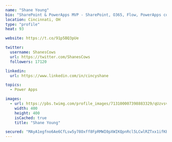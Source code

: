 ```yaml
---
name: "Shane Young"
bio: "SharePoint & PowerApps MVP - SharePoint, O365, Flow, PowerApps consulting? @PowerApps911 | Pure Snark? You found it."
location: Cincinnati, OH
type: "profile"
heat: 93

website: https://t.co/91p5BQ3pUe

twitter:
  username: ShanesCows
  url: https://twitter.com/ShanesCows
  followers: 17120

linkedin:
  url: https://www.linkedin.com/in/cincyshane

topics:
  - Power Apps

images:
  - url: https://pbs.twimg.com/profile_images/713100007398883329/qUzvsvQ3_400x400.jpg
    width: 400
    height: 400
    isCached: true
    title: "Shane Young"

secured: "MAyA1egfno6Ae6CfLsw5y78Oxff8FpRMWI0pXWIKQpnRcl5LCwlRZTxx1ifKBK8RlW1vmPiwuENNpWILimMy58gY7jafbmJIEVV3hxe442jbrAK+DMKQT71K9FkwVE8ym7HfFWfvaD1mEGdAu9Y5C095oS7Df7mFzXrigv7xNra/XIwJXn+oRg58/Lvz22mPTwIDH6jiipCuqo8l0m7Bjsi0BDWBTsXytpUIYnoVU6x8cB89MltUaDMv01Om0Y/eMaca8HiGqJsfQ+Ws2LwhncLhAoFEQ2TxUmvwiu4UQFf8B1sa3gW1UGJEuLDSGvqv4DqdgOwYAOLfClgncatEgiV+B0vpxWjtKOy+aB+fiDiPsIlAFOXeKNMnle6P9uaGww4z9hITSk9UuF/gxBMq7qj2tnY8xDjdQ5Cc1sY1hc0=;kCjW9fq/2pVC8N6ly2zXMQ=="
---
```


